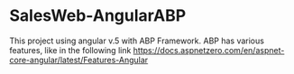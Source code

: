 # SalesWeb-AngularABP
This project using angular v.5 with ABP Framework. ABP has various features, like in the following link https://docs.aspnetzero.com/en/aspnet-core-angular/latest/Features-Angular
